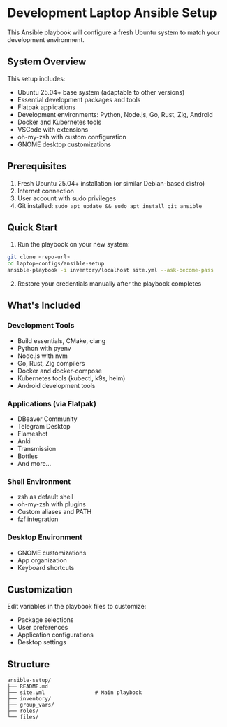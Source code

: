 # Development Laptop Ansible Setup

This Ansible playbook will configure a fresh Ubuntu system to match your development environment.

## System Overview

This setup includes:
- Ubuntu 25.04+ base system (adaptable to other versions)
- Essential development packages and tools
- Flatpak applications
- Development environments: Python, Node.js, Go, Rust, Zig, Android
- Docker and Kubernetes tools
- VSCode with extensions
- oh-my-zsh with custom configuration
- GNOME desktop customizations

## Prerequisites

1. Fresh Ubuntu 25.04+ installation (or similar Debian-based distro)
2. Internet connection
3. User account with sudo privileges
4. Git installed: `sudo apt update && sudo apt install git ansible`

## Quick Start

1. Run the playbook on your new system:
```bash
git clone <repo-url>
cd laptop-configs/ansible-setup
ansible-playbook -i inventory/localhost site.yml --ask-become-pass
```

2. Restore your credentials manually after the playbook completes

## What's Included

### Development Tools
- Build essentials, CMake, clang
- Python with pyenv
- Node.js with nvm  
- Go, Rust, Zig compilers
- Docker and docker-compose
- Kubernetes tools (kubectl, k9s, helm)
- Android development tools

### Applications (via Flatpak)
- DBeaver Community
- Telegram Desktop
- Flameshot
- Anki
- Transmission
- Bottles
- And more...

### Shell Environment
- zsh as default shell
- oh-my-zsh with plugins
- Custom aliases and PATH
- fzf integration

### Desktop Environment
- GNOME customizations
- App organization
- Keyboard shortcuts

## Customization

Edit variables in the playbook files to customize:
- Package selections
- User preferences  
- Application configurations
- Desktop settings

## Structure

```
ansible-setup/
├── README.md
├── site.yml                # Main playbook
├── inventory/
├── group_vars/
├── roles/
└── files/
```